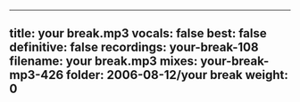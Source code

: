 
---
title: your break.mp3
vocals: false
best: false
definitive: false
recordings: your-break-108
filename: your break.mp3
mixes: your-break-mp3-426
folder: 2006-08-12/your break
weight: 0
---

